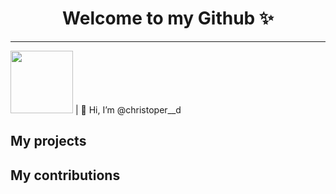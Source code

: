 <center><h1>Welcome to my Github ✨</h1></center>
<hr>

<div>
    <img src="https://avatars.githubusercontent.com/u/91582821?s=400&u=60f4f38ace429f38dd38c2bb3657078fc974f8b8&v=4" width="100"/> | 👋 Hi, I’m @christoper__d
</div>


## My projects

## My contributions
